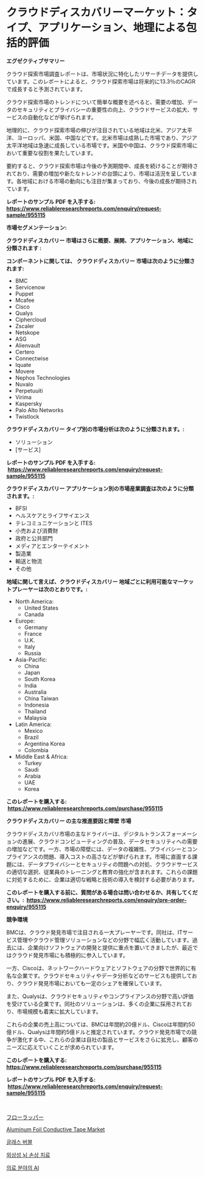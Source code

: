<p><h1>クラウドディスカバリーマーケット：タイプ、アプリケーション、地理による包括的評価</h1></p><p><strong>エグゼクティブサマリー</strong></p>
<p><p>クラウド探索市場調査レポートは、市場状況に特化したリサーチデータを提供しています。このレポートによると、クラウド探索市場は将来的に13.3％のCAGRで成長すると予測されています。</p><p>クラウド探索市場のトレンドについて簡単な概要を述べると、需要の増加、データのセキュリティとプライバシーの重要性の向上、クラウドサービスの拡大、サービスの自動化などが挙げられます。</p><p>地理的に、クラウド探索市場の伸びが注目されている地域は北米、アジア太平洋、ヨーロッパ、米国、中国などです。北米市場は成熟した市場であり、アジア太平洋地域は急速に成長している市場です。米国や中国は、クラウド探索市場において重要な役割を果たしています。</p><p>要約すると、クラウド探索市場は今後の予測期間中、成長を続けることが期待されており、需要の増加や新たなトレンドの台頭により、市場は活況を呈しています。各地域における市場の動向にも注目が集まっており、今後の成長が期待されています。</p></p>
<p><strong>レポートのサンプル PDF を入手する: <a href="https://www.reliableresearchreports.com/enquiry/request-sample/955115">https://www.reliableresearchreports.com/enquiry/request-sample/955115</a></strong></p>
<p><strong>市場セグメンテーション:</strong></p>
<p><strong> クラウドディスカバリー 市場はさらに概要、展開、アプリケーション、地域に分類されます :</strong></p>
<p><strong>コンポーネントに関しては、 クラウドディスカバリー 市場は次のように分類されます: &nbsp;</strong></p>
<p><ul><li>BMC</li><li>Servicenow</li><li>Puppet</li><li>Mcafee</li><li>Cisco</li><li>Qualys</li><li>Ciphercloud</li><li>Zscaler</li><li>Netskope</li><li>ASG</li><li>Alienvault</li><li>Certero</li><li>Connectwise</li><li>Iquate</li><li>Movere</li><li>Nephos Technologies</li><li>Nuvalo</li><li>Perpetuuiti</li><li>Virima</li><li>Kaspersky</li><li>Palo Alto Networks</li><li>Twistlock</li></ul></p>
<p><strong> クラウドディスカバリー タイプ別の市場分析は次のように分類されます。:</strong></p>
<p><ul><li>ソリューション</li><li>[サービス]</li></ul></p>
<p><strong>レポートのサンプル PDF を入手する: &nbsp;<a href="https://www.reliableresearchreports.com/enquiry/request-sample/955115">https://www.reliableresearchreports.com/enquiry/request-sample/955115</a></strong></p>
<p><strong> クラウドディスカバリー アプリケーション別の市場産業調査は次のように分類されます。:</strong></p>
<p><ul><li>BFSI</li><li>ヘルスケアとライフサイエンス</li><li>テレコミュニケーションと ITES</li><li>小売および消費財</li><li>政府と公共部門</li><li>メディアとエンターテイメント</li><li>製造業</li><li>輸送と物流</li><li>その他</li></ul></p>
<p><strong>地域に関して言えば、クラウドディスカバリー 地域ごとに利用可能なマーケットプレーヤーは次のとおりです。:</strong></p>
<p><ul>
    <li>
        North America:
        <ul>
            <li>United States</li>
            <li>Canada</li>
        </ul>
    </li>
    <li>
        Europe:
        <ul>
            <li>Germany</li>
            <li>France</li>
            <li>U.K.</li>
            <li>Italy</li>
            <li>Russia</li>
        </ul>
    </li>
    <li>
        Asia-Pacific:
        <ul>
            <li>China</li>
            <li>Japan</li>
            <li>South Korea</li>
            <li>India</li>
            <li>Australia</li>
            <li>China Taiwan</li>
            <li>Indonesia</li>
            <li>Thailand</li>
            <li>Malaysia</li>
        </ul>
    </li>
    <li>
        Latin America:
        <ul>
            <li>Mexico</li>
            <li>Brazil</li>
            <li>Argentina Korea</li>
            <li>Colombia</li>
        </ul>
    </li>
    <li>
        Middle East & Africa:
        <ul>
            <li>Turkey</li>
            <li>Saudi</li>
            <li>Arabia</li>
            <li>UAE</li>
            <li>Korea</li>
        </ul>
    </li>
    </ul></p>
<p><strong>このレポートを購入する: &nbsp;<a href="https://www.reliableresearchreports.com/purchase/955115">https://www.reliableresearchreports.com/purchase/955115</a></strong></p>
<p><strong>クラウドディスカバリー の主な推進要因と障壁 市場</strong></p>
<p><p>クラウドディスカバリ市場の主なドライバーは、デジタルトランスフォーメーションの進展、クラウドコンピューティングの普及、データセキュリティへの需要の増加などです。一方、市場の障壁には、データの複雑性、プライバシーとコンプライアンスの問題、導入コストの高さなどが挙げられます。市場に直面する課題には、データプライバシーとセキュリティの問題への対処、クラウドサービスの適切な選択、従業員のトレーニングと教育の強化が含まれます。これらの課題に対処するために、企業は適切な戦略と技術の導入を検討する必要があります。</p></p>
<p><strong>このレポートを購入する前に、質問がある場合は問い合わせるか、共有してください。:&nbsp; <a href="https://www.reliableresearchreports.com/enquiry/pre-order-enquiry/955115">https://www.reliableresearchreports.com/enquiry/pre-order-enquiry/955115</a></strong></p>
<p><strong>競争環境</strong></p>
<p><p>BMCは、クラウド発見市場で注目される一大プレーヤーです。同社は、ITサービス管理やクラウド管理ソリューションなどの分野で幅広く活動しています。過去には、企業向けソフトウェアの開発と提供に重点を置いてきましたが、最近ではクラウド発見市場にも積極的に参入しています。</p><p>一方、Ciscoは、ネットワークハードウェアとソフトウェアの分野で世界的に有名な企業です。クラウドセキュリティやデータ分析などのサービスも提供しており、クラウド発見市場においても一定のシェアを確保しています。</p><p>また、Qualysは、クラウドセキュリティやコンプライアンスの分野で高い評価を受けている企業です。同社のソリューションは、多くの企業に採用されており、市場規模も着実に拡大しています。</p><p>これらの企業の売上高については、BMCは年間約20億ドル、Ciscoは年間約50億ドル、Qualysは年間約5億ドルと推定されています。クラウド発見市場での競争が激化する中、これらの企業は自社の製品とサービスをさらに拡充し、顧客のニーズに応えていくことが求められています。</p></p>
<p><strong>このレポートを購入する: &nbsp; <a href="https://www.reliableresearchreports.com/purchase/955115">https://www.reliableresearchreports.com/purchase/955115</a></strong></p>
<p><strong>レポートのサンプル PDF を入手する: &nbsp;<a href="https://www.reliableresearchreports.com/enquiry/request-sample/955115">https://www.reliableresearchreports.com/enquiry/request-sample/955115</a></strong><strong></strong></p>
<p>&nbsp;</p>
<p><p><a href="https://medium.com/@francoweber2023/%E3%83%95%E3%83%AD%E3%83%BC%E3%83%A9%E3%83%83%E3%83%91%E3%83%BC%E5%B8%82%E5%A0%B4%E3%81%AE%E3%82%B5%E3%82%A4%E3%82%BA%E3%81%AF-%E3%82%B0%E3%83%AD%E3%83%BC%E3%83%90%E3%83%AB%E7%94%A3%E6%A5%AD%E3%81%AB%E3%81%8A%E3%81%91%E3%82%8B%E6%9C%80%E9%81%A9%E3%81%AA%E3%83%9E%E3%83%BC%E3%82%B1%E3%83%86%E3%82%A3%E3%83%B3%E3%82%B0%E3%83%81%E3%83%A3%E3%83%8D%E3%83%AB%E3%82%92%E7%A4%BA%E3%81%97%E3%81%A6%E3%81%84%E3%81%BE%E3%81%99-dd0088caacfb">フローラッパー</a></p><p><a href="https://github.com/RickHolmes3/Market-Research-Report-List-3/blob/main/aluminum-foil-conductive-tape-market.md">Aluminum Foil Conductive Tape Market</a></p><p><a href="https://medium.com/@jimmieytrau676766/%EC%9C%A0%EB%A6%AC-%EA%B1%B0%ED%92%88-%EC%8B%9C%EC%9E%A5-%EB%B3%B4%EA%B3%A0%EC%84%9C%EB%8A%94-%EC%9D%B4-%EC%8B%9C%EC%9E%A5%EC%9D%98-%EC%B5%9C%EC%8B%A0-%EB%8F%99%ED%96%A5%EA%B3%BC-%EC%84%B1%EC%9E%A5-%EA%B8%B0%ED%9A%8C%EB%A5%BC-%EB%B3%B4%EC%97%AC%EC%A4%8D%EB%8B%88%EB%8B%A4-6a77a5eeee12">글래스 버블</a></p><p><a href="https://github.com/crfsywufhm81415/Market-Research-Report-List-1/blob/main/4923542185470.md">외상성 뇌 손상 치료</a></p><p><a href="https://github.com/vs10l4sfg5c/Market-Research-Report-List-1/blob/main/7935099185471.md">의료 분야의 AI</a></p></p>
